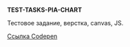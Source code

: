 **TEST-TASKS-PIA-CHART**

Тестовое задание, верстка, canvas, JS.

[Ссылка Codepen](https://codepen.io/G-aleksey/pen/YzdPaYE)

